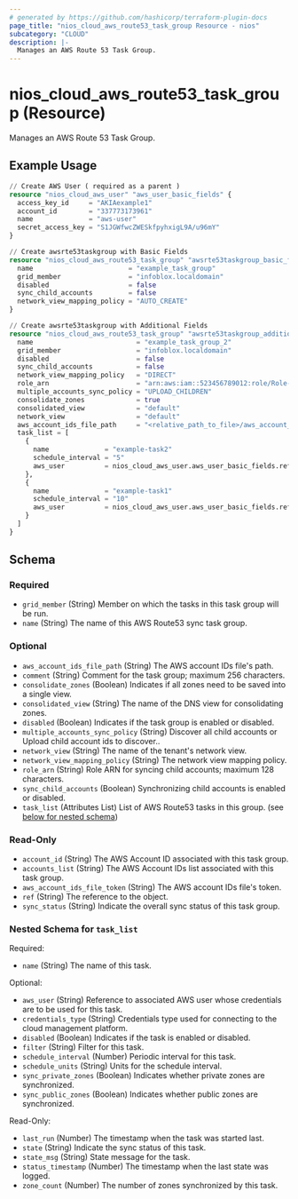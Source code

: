 ```yaml
---
# generated by https://github.com/hashicorp/terraform-plugin-docs
page_title: "nios_cloud_aws_route53_task_group Resource - nios"
subcategory: "CLOUD"
description: |-
  Manages an AWS Route 53 Task Group.
---
```


# nios_cloud_aws_route53_task_group (Resource)

Manages an AWS Route 53 Task Group.

## Example Usage

```terraform
// Create AWS User ( required as a parent )
resource "nios_cloud_aws_user" "aws_user_basic_fields" {
  access_key_id     = "AKIAexample1"
  account_id        = "337773173961"
  name              = "aws-user"
  secret_access_key = "S1JGWfwcZWESkfpyhxigL9A/u96mY"
}

// Create awsrte53taskgroup with Basic Fields
resource "nios_cloud_aws_route53_task_group" "awsrte53taskgroup_basic_fields" {
  name                        = "example_task_group"
  grid_member                 = "infoblox.localdomain"
  disabled                    = false
  sync_child_accounts         = false
  network_view_mapping_policy = "AUTO_CREATE"
}

// Create awsrte53taskgroup with Additional Fields
resource "nios_cloud_aws_route53_task_group" "awsrte53taskgroup_additional_fields" {
  name                          = "example_task_group_2"
  grid_member                   = "infoblox.localdomain"
  disabled                      = false
  sync_child_accounts           = false
  network_view_mapping_policy   = "DIRECT"
  role_arn                      = "arn:aws:iam::523456789012:role/Role-name"
  multiple_accounts_sync_policy = "UPLOAD_CHILDREN"
  consolidate_zones             = true
  consolidated_view             = "default"
  network_view                  = "default"
  aws_account_ids_file_path     = "<relative_path_to_file>/aws_account_ids.csv"
  task_list = [
    {
      name              = "example-task2"
      schedule_interval = "5"
      aws_user          = nios_cloud_aws_user.aws_user_basic_fields.ref,
    },
    {
      name              = "example-task1"
      schedule_interval = "10"
      aws_user          = nios_cloud_aws_user.aws_user_basic_fields.ref,
    }
  ]
}
```

<!-- schema generated by tfplugindocs -->
## Schema

### Required

- `grid_member` (String) Member on which the tasks in this task group will be run.
- `name` (String) The name of this AWS Route53 sync task group.

### Optional

- `aws_account_ids_file_path` (String) The AWS account IDs file's path.
- `comment` (String) Comment for the task group; maximum 256 characters.
- `consolidate_zones` (Boolean) Indicates if all zones need to be saved into a single view.
- `consolidated_view` (String) The name of the DNS view for consolidating zones.
- `disabled` (Boolean) Indicates if the task group is enabled or disabled.
- `multiple_accounts_sync_policy` (String) Discover all child accounts or Upload child account ids to discover..
- `network_view` (String) The name of the tenant's network view.
- `network_view_mapping_policy` (String) The network view mapping policy.
- `role_arn` (String) Role ARN for syncing child accounts; maximum 128 characters.
- `sync_child_accounts` (Boolean) Synchronizing child accounts is enabled or disabled.
- `task_list` (Attributes List) List of AWS Route53 tasks in this group. (see [below for nested schema](#nestedatt--task_list))

### Read-Only

- `account_id` (String) The AWS Account ID associated with this task group.
- `accounts_list` (String) The AWS Account IDs list associated with this task group.
- `aws_account_ids_file_token` (String) The AWS account IDs file's token.
- `ref` (String) The reference to the object.
- `sync_status` (String) Indicate the overall sync status of this task group.

<a id="nestedatt--task_list"></a>
### Nested Schema for `task_list`

Required:

- `name` (String) The name of this task.

Optional:

- `aws_user` (String) Reference to associated AWS user whose credentials are to be used for this task.
- `credentials_type` (String) Credentials type used for connecting to the cloud management platform.
- `disabled` (Boolean) Indicates if the task is enabled or disabled.
- `filter` (String) Filter for this task.
- `schedule_interval` (Number) Periodic interval for this task.
- `schedule_units` (String) Units for the schedule interval.
- `sync_private_zones` (Boolean) Indicates whether private zones are synchronized.
- `sync_public_zones` (Boolean) Indicates whether public zones are synchronized.

Read-Only:

- `last_run` (Number) The timestamp when the task was started last.
- `state` (String) Indicate the sync status of this task.
- `state_msg` (String) State message for the task.
- `status_timestamp` (Number) The timestamp when the last state was logged.
- `zone_count` (Number) The number of zones synchronized by this task.
